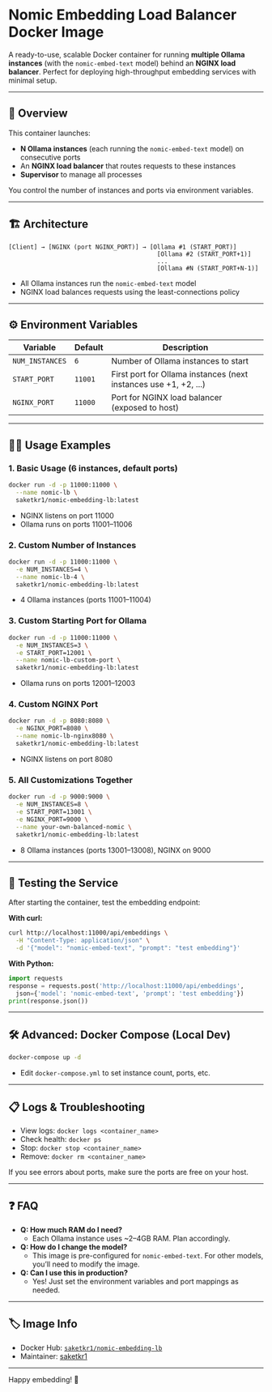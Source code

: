 # Nomic Embedding Load Balancer Docker Image

A ready-to-use, scalable Docker container for running **multiple Ollama instances** (with the `nomic-embed-text` model) behind an **NGINX load balancer**. Perfect for deploying high-throughput embedding services with minimal setup.

---

## 🚀 Overview

This container launches:
- **N Ollama instances** (each running the `nomic-embed-text` model) on consecutive ports
- An **NGINX load balancer** that routes requests to these instances
- **Supervisor** to manage all processes

You control the number of instances and ports via environment variables.

---

## 🏗️ Architecture

```
[Client] → [NGINX (port NGINX_PORT)] → [Ollama #1 (START_PORT)]
                                         [Ollama #2 (START_PORT+1)]
                                         ...
                                         [Ollama #N (START_PORT+N-1)]
```
- All Ollama instances run the `nomic-embed-text` model
- NGINX load balances requests using the least-connections policy

---

## ⚙️ Environment Variables

| Variable         | Default  | Description                                                      |
|------------------|----------|------------------------------------------------------------------|
| `NUM_INSTANCES`  | `6`      | Number of Ollama instances to start                              |
| `START_PORT`     | `11001`  | First port for Ollama instances (next instances use +1, +2, ...) |
| `NGINX_PORT`     | `11000`  | Port for NGINX load balancer (exposed to host)                   |

---

## 🧑‍💻 Usage Examples

### 1. **Basic Usage (6 instances, default ports)**
```bash
docker run -d -p 11000:11000 \
  --name nomic-lb \
  saketkr1/nomic-embedding-lb:latest
```
- NGINX listens on port 11000
- Ollama runs on ports 11001–11006

### 2. **Custom Number of Instances**
```bash
docker run -d -p 11000:11000 \
  -e NUM_INSTANCES=4 \
  --name nomic-lb-4 \
  saketkr1/nomic-embedding-lb:latest
```
- 4 Ollama instances (ports 11001–11004)

### 3. **Custom Starting Port for Ollama**
```bash
docker run -d -p 11000:11000 \
  -e NUM_INSTANCES=3 \
  -e START_PORT=12001 \
  --name nomic-lb-custom-port \
  saketkr1/nomic-embedding-lb:latest
```
- Ollama runs on ports 12001–12003

### 4. **Custom NGINX Port**
```bash
docker run -d -p 8080:8080 \
  -e NGINX_PORT=8080 \
  --name nomic-lb-nginx8080 \
  saketkr1/nomic-embedding-lb:latest
```
- NGINX listens on port 8080

### 5. **All Customizations Together**
```bash
docker run -d -p 9000:9000 \
  -e NUM_INSTANCES=8 \
  -e START_PORT=13001 \
  -e NGINX_PORT=9000 \
  --name your-own-balanced-nomic \
  saketkr1/nomic-embedding-lb:latest
```
- 8 Ollama instances (ports 13001–13008), NGINX on 9000

---

## 🔬 Testing the Service

After starting the container, test the embedding endpoint:

**With curl:**
```bash
curl http://localhost:11000/api/embeddings \
  -H "Content-Type: application/json" \
  -d '{"model": "nomic-embed-text", "prompt": "test embedding"}'
```

**With Python:**
```python
import requests
response = requests.post('http://localhost:11000/api/embeddings',
  json={'model': 'nomic-embed-text', 'prompt': 'test embedding'})
print(response.json())
```

---

## 🛠️ Advanced: Docker Compose (Local Dev)

```bash
docker-compose up -d
```
- Edit `docker-compose.yml` to set instance count, ports, etc.

---

## 📋 Logs & Troubleshooting

- View logs: `docker logs <container_name>`
- Check health: `docker ps`
- Stop: `docker stop <container_name>`
- Remove: `docker rm <container_name>`

If you see errors about ports, make sure the ports are free on your host.

---

## ❓ FAQ

- **Q: How much RAM do I need?**
  - Each Ollama instance uses ~2–4GB RAM. Plan accordingly.
- **Q: How do I change the model?**
  - This image is pre-configured for `nomic-embed-text`. For other models, you’ll need to modify the image.
- **Q: Can I use this in production?**
  - Yes! Just set the environment variables and port mappings as needed.

---

## 🏷️ Image Info
- Docker Hub: [`saketkr1/nomic-embedding-lb`](https://hub.docker.com/r/saketkr1/nomic-embedding-lb)
- Maintainer: [saketkr1](https://hub.docker.com/u/saketkr1)

---

Happy embedding! 🚀 

